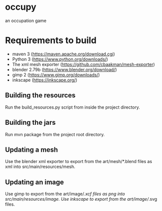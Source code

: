 # occupy
an occupation game

# Requirements to build
* maven 3 (https://maven.apache.org/download.cgi)
* Python 3 (https://www.python.org/downloads/)
* The xml mesh exporter (https://github.com/cbaakman/mesh-exporter)
* blender 2.79b (https://www.blender.org/download/)
* gimp 2 (https://www.gimp.org/downloads/)
* inkscape (https://inkscape.org/)

## Building the resources
Run the build_resources.py script from inside the project directory.

## Building the jars
Run mvn package from the project root directory.

## Updating a mesh
Use the blender xml exporter to export from the art/mesh/*.blend files as xml into src/main/resources/mesh.

## Updating an image
Use gimp to export from the art/image/*.xcf files as png into src/main/resources/image.
Use inkscape to export from the art/image/*.svg files.
